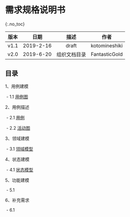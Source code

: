 # 需求规格说明书

{:.no_toc}

| 版本 |   日期    |     描述     |     作者      |
| :--: | :-------: | :----------: | :-----------: |
| v1.1 | 2019-2-16 |    draft     | kotomineshiki |
| v2.0 | 2019-6-20 | 组织文档目录 | FantasticGold |

## 目录

1、用例建模

​	- 1.1 [用例图](https://swsad.github.io/Dashboard/documents/usecase_diagram/usecase_diagram)

2、用例描述

​	- 2.1 [用例](https://swsad.github.io/Dashboard/documents/usecase_diagram/usecase)

​	- 2.2 [活动图](https://swsad.github.io/Dashboard/documents/usecase_diagram/activity_diagram)

3、领域建模

​	- 3.1 [领域模型](https://swsad.github.io/Dashboard/6-requirement-specification/3.1-domain-models)

4、状态建模

​	- 4.1 [状态模型](https://swsad.github.io/Dashboard/6-requirement-specification/4.1-state-models)

5、功能建模

​	- 5.1

6、补充需求

​	- 6.1